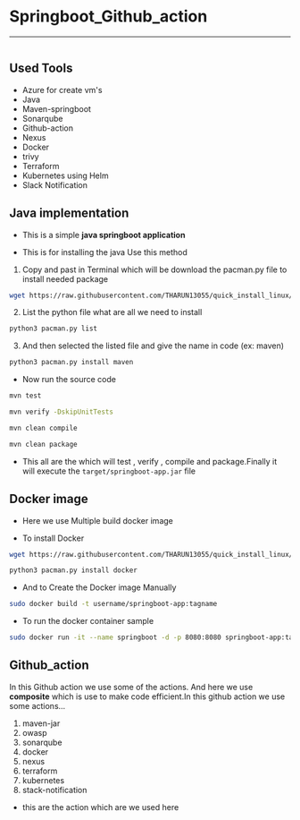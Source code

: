 # Springboot_Github_action

***
```bash
```
## Used Tools

- Azure for create vm's
- Java
- Maven-springboot
- Sonarqube
- Github-action
- Nexus
- Docker
- trivy
- Terraform
- Kubernetes using Helm
- Slack Notification

## Java implementation

- This is a simple **java springboot application**

-  This is for installing the java Use this method

1. Copy and past in Terminal which will be download the pacman.py file to install needed package

```bash
wget https://raw.githubusercontent.com/THARUN13055/quick_install_linux/main/pacman.py
```
2. List the python file what are all we need to install
```bash
python3 pacman.py list
```
3. And then selected the listed file and give the name in code (ex: maven)
```bash
python3 pacman.py install maven 
```

- Now run the source code

```bash
mvn test
```
```bash
mvn verify -DskipUnitTests
```
```bash
mvn clean compile
```
```bash
mvn clean package
```
- This all are the which will test , verify , compile and package.Finally it will execute the `target/springboot-app.jar` file

## Docker image

- Here we use Multiple build docker image

- To install Docker 

```bash
wget https://raw.githubusercontent.com/THARUN13055/quick_install_linux/main/pacman.py
```
```bash
python3 pacman.py install docker 
```
- And to Create the Docker image Manually
```bash
sudo docker build -t username/springboot-app:tagname
```
- To run the docker container sample
```bash
sudo docker run -it --name springboot -d -p 8080:8080 springboot-app:tagname bash
```

## Github_action

In this Github action we use some of the actions. And here we use **composite**  which is use to make code efficient.In this github action we use some actions...
1. maven-jar
2. owasp
3. sonarqube
4. docker
5. nexus
6. terraform
7. kubernetes
8. stack-notification

- this are the action which are we used here
